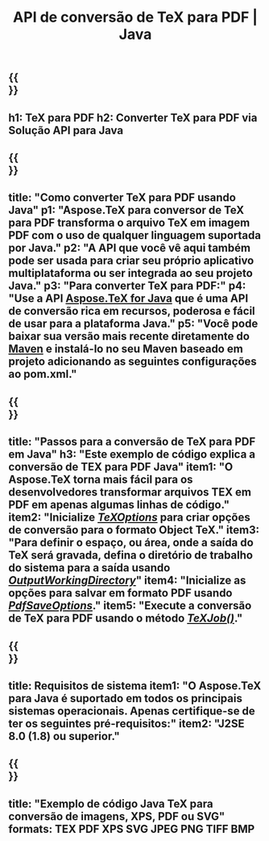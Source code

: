 ﻿---
translation: true
template: /_templates/_conversion-child-java.md
title: API de conversão de TeX para PDF | Java
description: Funcionalidade de conversão de TeX para PDF. Integre esta biblioteca Java local em seu projeto ou use aplicativos multiplataforma para converter TeX em PDF.
keywords: tex para pdf api jpeg, tex2pdf integrar
url: /java/conversion/tex-to-pdf/
family: tex
platformtag: java
feature: conversion
informat: TEX
outformat: PDF
otherformats: BMP PNG JPEG TIFF XPS SVG
---


{{<section banner>}}
---
h1: TeX para PDF
h2: Converter TeX para PDF via Solução API para Java
---

{{<section overview>}}
---
title: "Como converter TeX para PDF usando Java"
p1: "Aspose.TeX para conversor de TeX para PDF transforma o arquivo TeX em imagem PDF com o uso de qualquer linguagem suportada por Java."
p2: "A API que você vê aqui também pode ser usada para criar seu próprio aplicativo multiplataforma ou ser integrada ao seu projeto Java."
p3: "Para converter TeX para PDF:"
p4: "Use a API [Aspose.TeX for Java](https://products.aspose.com/tex/java) que é uma API de conversão rica em recursos, poderosa e fácil de usar para a plataforma Java."
p5: "Você pode baixar sua versão mais recente diretamente do [Maven](https://repository.aspose.com/webapp/#/artifacts/browse/tree/General/repo/com/aspose/aspose-tex) e instalá-lo no seu Maven baseado em projeto adicionando as seguintes configurações ao pom.xml."
---

{{<section feature1>}}
---
title: "Passos para a conversão de TeX para PDF em Java"
h3: "Este exemplo de código explica a conversão de TEX para PDF Java"
item1: "O Aspose.TeX torna mais fácil para os desenvolvedores transformar arquivos TEX em PDF em apenas algumas linhas de código."
item2: "Inicialize [*TeXOptions*](https://reference.aspose.com/tex/java/com.aspose.tex/TeXOptions) para criar opções de conversão para o formato Object TeX."
item3: "Para definir o espaço, ou área, onde a saída do TeX será gravada, defina o diretório de trabalho do sistema para a saída usando [*OutputWorkingDirectory*](https://reference.aspose.com/tex/java/com.aspose.tex/TeXOptions#getOutputWorkingDirectory--)"
item4: "Inicialize as opções para salvar em formato PDF usando [*PdfSaveOptions*](https://reference.aspose.com/tex/java/com.aspose.tex.rendering/PdfSaveOptions)."
item5: "Execute a conversão de TeX para PDF usando o método [*TeXJob()*](https://reference.aspose.com/tex/java/com.aspose.tex/TeXJob)."
---

{{<section feature2>}}
---
title: Requisitos de sistema
item1: "O Aspose.TeX para Java é suportado em todos os principais sistemas operacionais. Apenas certifique-se de ter os seguintes pré-requisitos:"
item2: "J2SE 8.0 (1.8) ou superior."
---

{{<section widget>}}
---
title: "Exemplo de código Java TeX para conversão de imagens, XPS, PDF ou SVG"
formats: TEX PDF XPS SVG JPEG PNG TIFF BMP
---